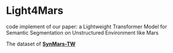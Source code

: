 # Light4Mars
code implement of our paper: a Lightweight Transformer Model for Semantic Segmentation on Unstructured Environment like Mars

The dataset of [**SynMars-TW**](https://github.com/CVIR-Lab/SynMars/tree/SynMars-TW)
